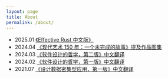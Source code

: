 ```yaml
---
layout: page
title: About
permalink: /about/
---
```


* 2025.01 [《Effective Rust 中文版》](https://rustx-labs.github.io/effective-rust-cn)
* 2024.04 [《现代艺术 150 年：一个未完成的故事》提及作品图集](https://yingang.github.io/modern-art-150-years/)
* 2024.03 [《软件设计的哲学，第二版》中文翻译](https://yingang.github.io/aposd2e-zh/)
* 2024.02 [《软件设计的哲学，第一版》中文翻译](https://yingang.github.io/aposd-zh)
* 2021.07 [《设计数据密集型应用，第一版》中文翻译](https://ddia.vonng.com/v1/)

<script src="https://utteranc.es/client.js"
        repo="yingang/yingang.github.io"
        issue-term="pathname"
        label="Comment"
        theme="github-light"
        crossorigin="anonymous"
        async>
</script>